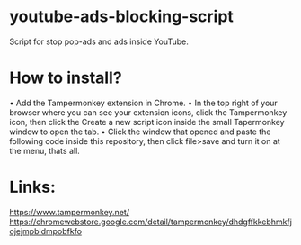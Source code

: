 # youtube-ads-blocking-script 
Script for stop pop-ads and ads inside YouTube.

# How to install?
• Add the Tampermonkey extension in Chrome.
• In the top right of your browser where you can see your extension icons, click the Tampermonkey icon, then click the Create a new script icon inside the small Tapermonkey window to open the tab.
• Click the window that opened and paste the following code inside this repository, then click file>save and turn it on at the menu, thats all.

# Links: 
https://www.tampermonkey.net/
https://chromewebstore.google.com/detail/tampermonkey/dhdgffkkebhmkfjojejmpbldmpobfkfo
